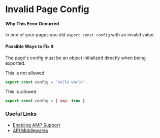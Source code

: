 # Invalid Page Config

#### Why This Error Occurred

In one of your pages you did `export const config` with an invalid value.

#### Possible Ways to Fix It

The page's config must be an object initialized directly when being exported.

This is not allowed

```js
export const config = 'hello world'
```

This is allowed

```js
export const config = { amp: true }
```

### Useful Links

- [Enabling AMP Support](https://github.com/zeit/next.js/#enabling-amp-support)
- [API Middlewares](https://github.com/zeit/next.js/#api-middlewares)
